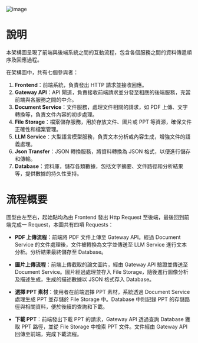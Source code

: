 ![image](https://hackmd.io/_uploads/HyoLMAlG1e.png)

# 說明
本架構圖呈現了前端與後端系統之間的互動流程，包含各個服務之間的資料傳遞順序及回應過程。

在架構圖中，共有七個參與者：
1. **Frontend**：前端系統，負責發出 HTTP 請求並接收回應。
2. **Gateway API**：API 閘道，負責接收前端請求並分發至相應的後端服務，充當前端與各服務之間的中介。
3. **Document Service**：文件服務，處理文件相關的請求，如 PDF 上傳、文字轉換等，負責文件內容的初步處理。
4. **File Storage**：檔案儲存服務，用於存放文件、圖片或 PPT 等資源，確保文件正確性和檔案管理。
5. **LLM Service**：大型語言模型服務，負責文本分析或內容生成，增強文件的語義處理。
6. **Json Transfer**：JSON 轉換服務，將資料轉換為 JSON 格式，以便進行儲存和傳輸。
7. **Database**：資料庫，儲存各類數據，包括文字摘要、文件路徑和分析結果等，提供數據的持久性支持。

# 流程概要
圖型由左至右，起始點均為由 Frontend 發出 Http Request 至後端，最後回到前端完成一 Request，本圖共有四項 Requests：

- **PDF 上傳流程**：前端將 PDF 文件上傳至 Gateway API。經過 Document Service 的文件處理後，文件被轉換為文字並傳送至 LLM Service 進行文本分析。分析結果最終儲存至 Database。
  
- **圖片上傳流程**：前端上傳截取的論文圖片，經由 Gateway API 驗證並傳送至 Document Service。圖片經過處理並存入 File Storage，隨後進行圖像分析及描述生成，生成的描述數據以 JSON 格式存入 Database。

- **選擇 PPT 素材**：使用者在前端選擇 PPT 素材，系統透過 Document Service 處理生成 PPT 並存儲於 File Storage 中。Database 中則記錄 PPT 的存儲路徑與相關資料，便於後續的查詢和下載。

- **下載 PPT**：前端發出下載 PPT 的請求，Gateway API 透過查詢 Database 獲取 PPT 路徑，並從 File Storage 中檢索 PPT 文件。文件經由 Gateway API 回傳至前端，完成下載流程。
 
